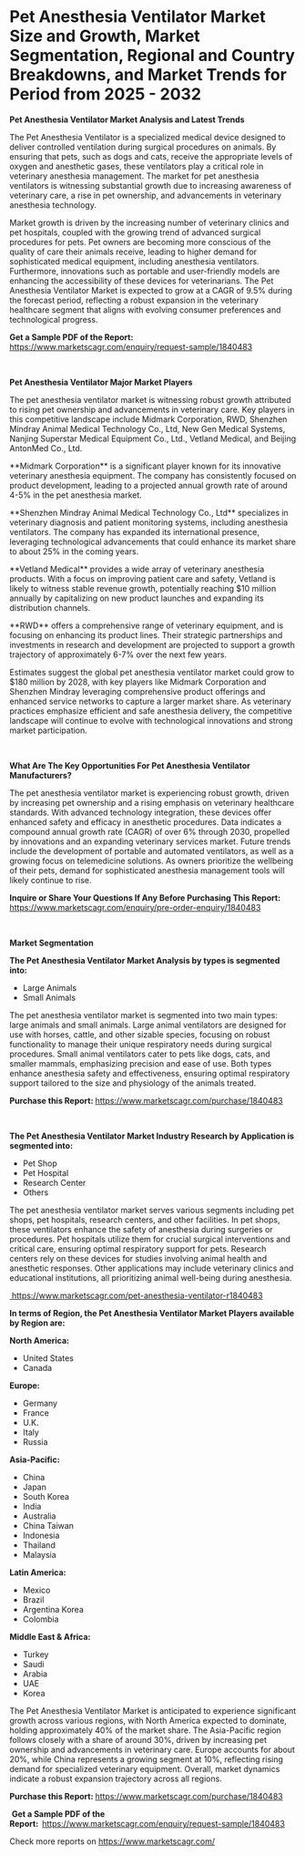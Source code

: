 <p><h1>Pet Anesthesia Ventilator Market Size and Growth, Market Segmentation, Regional and Country Breakdowns, and Market Trends for Period from 2025 -  2032</h1></p><p><strong>Pet Anesthesia Ventilator Market Analysis and Latest Trends</strong></p>
<p><p>The Pet Anesthesia Ventilator is a specialized medical device designed to deliver controlled ventilation during surgical procedures on animals. By ensuring that pets, such as dogs and cats, receive the appropriate levels of oxygen and anesthetic gases, these ventilators play a critical role in veterinary anesthesia management. The market for pet anesthesia ventilators is witnessing substantial growth due to increasing awareness of veterinary care, a rise in pet ownership, and advancements in veterinary anesthesia technology.</p><p>Market growth is driven by the increasing number of veterinary clinics and pet hospitals, coupled with the growing trend of advanced surgical procedures for pets. Pet owners are becoming more conscious of the quality of care their animals receive, leading to higher demand for sophisticated medical equipment, including anesthesia ventilators. Furthermore, innovations such as portable and user-friendly models are enhancing the accessibility of these devices for veterinarians. The Pet Anesthesia Ventilator Market is expected to grow at a CAGR of 9.5% during the forecast period, reflecting a robust expansion in the veterinary healthcare segment that aligns with evolving consumer preferences and technological progress.</p></p>
<p><strong>Get a Sample PDF of the Report:&nbsp;</strong> <a href="https://www.marketscagr.com/enquiry/request-sample/1840483?utm_campaign=2625&utm_medium=2&utm_source=Github&utm_content=ia&utm_term=05032025&utm_id=pet-anesthesia-ventilator">https://www.marketscagr.com/enquiry/request-sample/1840483</a></p>
<p>&nbsp;</p>
<p><strong>Pet Anesthesia Ventilator Major Market Players</strong></p>
<p><p>The pet anesthesia ventilator market is witnessing robust growth attributed to rising pet ownership and advancements in veterinary care. Key players in this competitive landscape include Midmark Corporation, RWD, Shenzhen Mindray Animal Medical Technology Co., Ltd, New Gen Medical Systems, Nanjing Superstar Medical Equipment Co., Ltd., Vetland Medical, and Beijing AntonMed Co., Ltd.</p><p>**Midmark Corporation** is a significant player known for its innovative veterinary anesthesia equipment. The company has consistently focused on product development, leading to a projected annual growth rate of around 4-5% in the pet anesthesia market. </p><p>**Shenzhen Mindray Animal Medical Technology Co., Ltd** specializes in veterinary diagnosis and patient monitoring systems, including anesthesia ventilators. The company has expanded its international presence, leveraging technological advancements that could enhance its market share to about 25% in the coming years.</p><p>**Vetland Medical** provides a wide array of veterinary anesthesia products. With a focus on improving patient care and safety, Vetland is likely to witness stable revenue growth, potentially reaching $10 million annually by capitalizing on new product launches and expanding its distribution channels.</p><p>**RWD** offers a comprehensive range of veterinary equipment, and is focusing on enhancing its product lines. Their strategic partnerships and investments in research and development are projected to support a growth trajectory of approximately 6-7% over the next few years.</p><p>Estimates suggest the global pet anesthesia ventilator market could grow to $180 million by 2028, with key players like Midmark Corporation and Shenzhen Mindray leveraging comprehensive product offerings and enhanced service networks to capture a larger market share. As veterinary practices emphasize efficient and safe anesthesia delivery, the competitive landscape will continue to evolve with technological innovations and strong market participation.</p></p>
<p>&nbsp;</p>
<p><strong>What Are The Key Opportunities For Pet Anesthesia Ventilator Manufacturers?</strong></p>
<p><p>The pet anesthesia ventilator market is experiencing robust growth, driven by increasing pet ownership and a rising emphasis on veterinary healthcare standards. With advanced technology integration, these devices offer enhanced safety and efficacy in anesthetic procedures. Data indicates a compound annual growth rate (CAGR) of over 6% through 2030, propelled by innovations and an expanding veterinary services market. Future trends include the development of portable and automated ventilators, as well as a growing focus on telemedicine solutions. As owners prioritize the wellbeing of their pets, demand for sophisticated anesthesia management tools will likely continue to rise.</p></p>
<p><strong>Inquire or Share Your Questions If Any Before Purchasing This Report:</strong> <a href="https://www.marketscagr.com/enquiry/pre-order-enquiry/1840483?utm_campaign=2625&utm_medium=2&utm_source=Github&utm_content=ia&utm_term=05032025&utm_id=pet-anesthesia-ventilator">https://www.marketscagr.com/enquiry/pre-order-enquiry/1840483</a></p>
<p>&nbsp;</p>
<p><strong>Market Segmentation</strong></p>
<p><strong>The Pet Anesthesia Ventilator Market Analysis by types is segmented into:</strong></p>
<p><ul><li>Large Animals</li><li>Small Animals</li></ul></p>
<p><p>The pet anesthesia ventilator market is segmented into two main types: large animals and small animals. Large animal ventilators are designed for use with horses, cattle, and other sizable species, focusing on robust functionality to manage their unique respiratory needs during surgical procedures. Small animal ventilators cater to pets like dogs, cats, and smaller mammals, emphasizing precision and ease of use. Both types enhance anesthesia safety and effectiveness, ensuring optimal respiratory support tailored to the size and physiology of the animals treated.</p></p>
<p><strong>Purchase this Report:&nbsp;</strong><a href="https://www.marketscagr.com/purchase/1840483?utm_campaign=2625&utm_medium=2&utm_source=Github&utm_content=ia&utm_term=05032025&utm_id=pet-anesthesia-ventilator">https://www.marketscagr.com/purchase/1840483</a></p>
<p>&nbsp;</p>
<p><strong>The Pet Anesthesia Ventilator Market Industry Research by Application is segmented into:</strong></p>
<p><ul><li>Pet Shop</li><li>Pet Hospital</li><li>Research Center</li><li>Others</li></ul></p>
<p><p>The pet anesthesia ventilator market serves various segments including pet shops, pet hospitals, research centers, and other facilities. In pet shops, these ventilators enhance the safety of anesthesia during surgeries or procedures. Pet hospitals utilize them for crucial surgical interventions and critical care, ensuring optimal respiratory support for pets. Research centers rely on these devices for studies involving animal health and anesthetic responses. Other applications may include veterinary clinics and educational institutions, all prioritizing animal well-being during anesthesia.</p></p>
<p><a href="https://www.marketscagr.com/pet-anesthesia-ventilator-r1840483?utm_campaign=2625&utm_medium=2&utm_source=Github&utm_content=ia&utm_term=05032025&utm_id=pet-anesthesia-ventilator">&nbsp;https://www.marketscagr.com/pet-anesthesia-ventilator-r1840483</a></p>
<p><strong>In terms of Region, the Pet Anesthesia Ventilator Market Players available by Region are:</strong></p>
<p>
    <p> <strong> North America: </strong>
        <ul>
            <li>United States</li>
            <li>Canada</li>
        </ul>
        </p> 
    <p> <strong> Europe: </strong>
        <ul>
            <li>Germany</li>
            <li>France</li>
            <li>U.K.</li>
            <li>Italy</li>
            <li>Russia</li>
        </ul>
        </p> 
    <p> <strong> Asia-Pacific: </strong>
        <ul>
            <li>China</li>
            <li>Japan</li>
            <li>South Korea</li>
            <li>India</li>
            <li>Australia</li>
            <li>China Taiwan</li>
            <li>Indonesia</li>
            <li>Thailand</li>
            <li>Malaysia</li>
        </ul>
        </p> 
    <p> <strong> Latin America: </strong>
        <ul>
            <li>Mexico</li>
            <li>Brazil</li>
            <li>Argentina Korea</li>
            <li>Colombia</li>
        </ul>
        </p> 
    <p> <strong> Middle East & Africa: </strong>
        <ul>
            <li>Turkey</li>
            <li>Saudi</li>
            <li>Arabia</li>
            <li>UAE</li>
            <li>Korea</li>
        </ul>
    </p>
    </p>
<p><p>The Pet Anesthesia Ventilator Market is anticipated to experience significant growth across various regions, with North America expected to dominate, holding approximately 40% of the market share. The Asia-Pacific region follows closely with a share of around 30%, driven by increasing pet ownership and advancements in veterinary care. Europe accounts for about 20%, while China represents a growing segment at 10%, reflecting rising demand for specialized veterinary equipment. Overall, market dynamics indicate a robust expansion trajectory across all regions.</p></p>
<p><strong>Purchase this Report: </strong><a href="https://www.marketscagr.com/purchase/1840483?utm_campaign=2625&utm_medium=2&utm_source=Github&utm_content=ia&utm_term=05032025&utm_id=pet-anesthesia-ventilator">https://www.marketscagr.com/purchase/1840483</a></p>
<p>&nbsp;<strong>Get a Sample PDF of the Report:&nbsp;&nbsp;</strong><a href="https://www.marketscagr.com/enquiry/request-sample/1840483?utm_campaign=2625&utm_medium=2&utm_source=Github&utm_content=ia&utm_term=05032025&utm_id=pet-anesthesia-ventilator">https://www.marketscagr.com/enquiry/request-sample/1840483</a></p>
<p><strong></strong></p>
<p>Check more reports on <a href="https://www.marketscagr.com/?utm_campaign=2625&utm_medium=2&utm_source=Github&utm_content=ia&utm_term=05032025&utm_id=pet-anesthesia-ventilator">https://www.marketscagr.com/</a></p>
